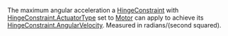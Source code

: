 The maximum angular acceleration a [HingeConstraint](https://developer.roblox.com/en-us/api-reference/class/HingeConstraint) with [HingeConstraint.ActuatorType](https://developer.roblox.com/en-us/api-reference/property/HingeConstraint/ActuatorType) set to [Motor](https://developer.roblox.com/en-us/api-reference/enum/ActuatorType) can apply to achieve its [HingeConstraint.AngularVelocity](https://developer.roblox.com/en-us/api-reference/property/HingeConstraint/AngularVelocity). Measured in radians/(second squared).
